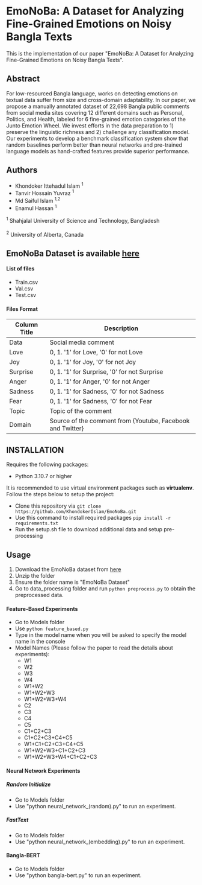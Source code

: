 # EmoNoBa: A Dataset for Analyzing Fine-Grained Emotions on Noisy Bangla Texts

This is the implementation of our paper "EmoNoBa: A Dataset for Analyzing Fine-Grained Emotions on
Noisy Bangla Texts".

## Abstract
For low-resourced Bangla language, works on detecting emotions on textual data suffer from size and cross-domain adaptability. In our paper, we propose a manually annotated dataset of 22,698 Bangla public comments from social media sites covering 12 different domains such as Personal, Politics, and Health, labeled for 6 fine-grained emotion categories of the Junto Emotion Wheel. We invest efforts in the data preparation to 1) preserve the linguistic richness and 2) challenge any classification model. Our experiments to develop a benchmark classification system show that random baselines perform better than neural networks and pre-trained language models as hand-crafted features provide superior performance.

## Authors

* Khondoker Ittehadul Islam <sup>1</sup>
* Tanvir Hossain Yuvraz <sup>1</sup>
* Md Saiful Islam <sup>1,2</sup>
* Enamul Hassan <sup>1</sup>

<sup>1</sup> Shahjalal University of Science and Technology, Bangladesh
<br>
<br>
<sup>2</sup> University of Alberta, Canada

## EmoNoBa Dataset is available [here](https://www.kaggle.com/datasets/saifsust/emonoba) 

#### List of files

* Train.csv
* Val.csv
* Test.csv

#### Files Format
Column Title | Description
------------ | -------------
Data | Social media comment
Love | 0, 1. '1' for Love, '0' for not Love
Joy | 0, 1. '1' for Joy, '0' for not Joy
Surprise | 0, 1. '1' for Surprise, '0' for not Surprise
Anger | 0, 1. '1' for Anger, '0' for not Anger
Sadness | 0, 1. '1' for Sadness, '0' for not Sadness
Fear | 0, 1. '1' for Sadness, '0' for not Fear
Topic | Topic of the comment
Domain | Source of the comment from {Youtube, Facebook and Twitter}

## INSTALLATION

Requires the following packages:
* Python 3.10.7 or higher

It is recommended to use virtual environment packages such as **virtualenv**. Follow the steps below to setup the project:
* Clone this repository via `git clone https://github.com/KhondokerIslam/EmoNoBa.git`
* Use this command to install required packages `pip install -r requirements.txt`
* Run the setup.sh file to download additional data and setup pre-processing

## Usage

1. Download the EmoNoBa dataset from [here](https://www.kaggle.com/datasets/saifsust/emonoba)
2. Unzip the folder
3. Ensure the folder name is "EmoNoBa Dataset"
4. Go to data_processing folder and run `python preprocess.py` to obtain the preprocessed data.

#### Feature-Based Experiments
* Go to Models folder
* Use `python feature_based.py`
* Type in the model name when you will be asked to specify the model name in the console
* Model Names (Please follow the paper to read the details about experiments):
  * W1
  * W2
  * W3
  * W4
  * W1+W2
  * W1+W2+W3
  * W1+W2+W3+W4
  * C2
  * C3
  * C4
  * C5
  * C1+C2+C3
  * C1+C2+C3+C4+C5
  * W1+C1+C2+C3+C4+C5
  * W1+W2+W3+C1+C2+C3
  * W1+W2+W3+W4+C1+C2+C3
 
 #### Neural Network Experiments
 
##### Random Initialize

* Go to Models folder
* Use "python neural_network_(random).py" to run an experiment.

##### FastText

* Go to Models folder
* Use "python neural_network_(embedding).py" to run an experiment.

#### Bangla-BERT

* Go to Models folder
* Use "python bangla-bert.py" to run an experiment.
